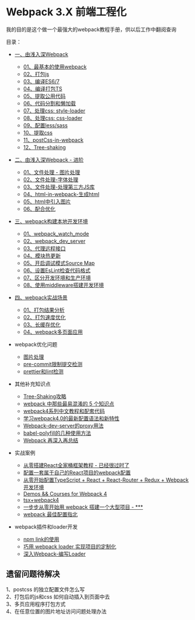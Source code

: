 # Webpack 3.X 前端工程化             

我的目的是这个做一个最强大的webpack教程手册，供以后工作中翻阅查询                

目录：             
- [一、由浅入深Webpack](./01、由浅入深Webpack/README.md#class1)
    - [01、最基本的使用webpack](./01、由浅入深Webpack/README.md#class1-item01)
    - [02、打包js](./01、由浅入深Webpack/README.md#class1-item02)
    - [03、编译ES6/7](./01、由浅入深Webpack/README.md#class1-item03)
    - [04、编译打包TS](./01、由浅入深Webpack/README.md#class1-item04)
    - [05、提取公用代码](./01、由浅入深Webpack/README.md#class1-item05)
    - [06、代码分割和懒加载](./01、由浅入深Webpack/README.md#class1-item06)                 
    - [07、处理css: style-loader](./01、由浅入深Webpack/README.md#class1-item07)
    - [08、处理css: css-loader](./01、由浅入深Webpack/README.md#class1-item08)
    - [09、配置less/sass](./01、由浅入深Webpack/README.md#class1-item09)
    - [10、提取css](./01、由浅入深Webpack/README.md#class1-item10)
    - [11、postCss-in-webpack](./01、由浅入深Webpack/README.md#class1-item11)
    - [12、Tree-shaking](./01、由浅入深Webpack/README.md#class1-item12)
    
- [二、由浅入深Webpack - 进阶](./02、由浅入深Webpack-进阶/README.md#class2)
    - [01、文件处理 - 图片处理](./02、由浅入深Webpack-进阶/README.md#class2-item01)
    - [02、文件处理-字体处理](./02、由浅入深Webpack-进阶/README.md#class2-item02)
    - [03、文件处理-处理第三方JS库](./02、由浅入深Webpack-进阶/README.md#class2-item03)
    - [04、html-in-webpack-生成html](./02、由浅入深Webpack-进阶/README.md#class2-item04)
    - [05、html中引入图片](./02、由浅入深Webpack-进阶/README.md#class2-item05)
    - [06、配合优化](./02、由浅入深Webpack-进阶/README.md#class2-item06)

- [三、webpack构建本地开发环境](./03、webpack构建本地开发环境/README.md#class3)
    - [01、webpack_watch_mode](./03、webpack构建本地开发环境/README.md#class3-item01)
    - [02、webpack_dev_server](./03、webpack构建本地开发环境/README.md#class3-item02)
    - [03、代理远程接口](./03、webpack构建本地开发环境/README.md#class3-item03)
    - [04、模块热更新](./03、webpack构建本地开发环境/README.md#class3-item04)
    - [05、开启调试模式Source Map](./03、webpack构建本地开发环境/README.md#class3-item05)
    - [06、设置EsLint检查代码格式](./03、webpack构建本地开发环境/README.md#class3-item06)
    - [07、区分开发环境和生产环境](./03、webpack构建本地开发环境/README.md#class3-item07)
    - [08、使用middleware搭建开发环境](./03、webpack构建本地开发环境/README.md#class3-item08)
    
- [四、webpack实战场景](./04、webpack实战场景/README.md#class4)
    - [01、打包结果分析](./04、webpack实战场景/README.md#class4-item01)
    - [02、打包速度优化](./04、webpack实战场景/README.md#class4-item02)
    - [03、长缓存优化](./04、webpack实战场景/README.md#class4-item03)
    - [04、webpack多页面应用](./04、webpack实战场景/README.md#class4-item04)


- webpack优化问题
    - [图片处理](./05、webpack优化问题/01、图片处理.md)
    - [pre-commit限制提交检测](./05、webpack优化问题/02、pre-commit限制提交检测.md)
    - [prettier和lint检测](./05、webpack优化问题/03、prettier和lint检测.md)
    
- 其他补充知识点
    - [Tree-Shaking攻略](./06、其他/01、Tree-Shaking攻略/01、Tree-Shaking攻略.md)
    - [webpack 中那些最易混淆的 5 个知识点](https://juejin.im/post/5cede821f265da1bbd4b5630)
    - [webpack4系列中文教程和配套代码](https://github.com/dongyuanxin/webpack-demos)
    - [学习webpack4.0的最新配置语法和新特性](https://github.com/wlx200510/webpack4.x-learn)
    - [Webpack-dev-server的proxy用法](https://www.jianshu.com/p/f489e7764cb8)
    - [babel-polyfill的几种使用方法](https://blog.csdn.net/weixin_41224029/article/details/90213067)
    - [Webpack 再深入再总结](https://juejin.im/post/5e17c1dd6fb9a02fd67e9990?utm_source=gold_browser_extension)


- 实战案例
    - [从零搭建React全家桶框架教程 - 已经很过时了](https://github.com/brickspert/blog/issues/1)
    - [配置一套属于自己的React项目的webpack配置](https://github.com/heyushuo/Webpack-React)
    - [从零开始配置TypeScript + React + React-Router + Redux + Webpack开发环境](https://www.cnblogs.com/baqiphp/p/7647912.html)
    - [Demos && Courses for Webpack 4](https://github.com/dongyuanxin/webpack-demos)
    - [tsx+webpack4](https://github.com/cli-template-build/tsx-app)
    - [一步步从零开始用 webpack 搭建一个大型项目 - *** ](https://juejin.im/post/5de06aa851882572d672c1ad)
    - [webpack 最佳配置指北](https://juejin.im/post/5e0e1153e51d45414b74de65?utm_source=gold_browser_extension)

    
- webpack插件和loader开发
    - [npm link的使用](https://www.jianshu.com/p/aaa7db89a5b2)
    - [巧用 webpack loader 实现项目的定制化](https://www.jqhtml.com/44792.html)
    - [深入Webpack-编写Loader](https://segmentfault.com/a/1190000012718374)


## 遗留问题待解决              

1、postcss 的独立配置文件怎么写                            
2、打包后的js和css 如何自动插入到页面中去                    
3、多页应用程序打包方式                
4、在任意位置的图片地址访问问题处理办法                    



